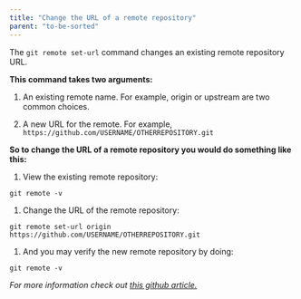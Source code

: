 ```yaml
---
title: "Change the URL of a remote repository"
parent: "to-be-sorted"
---
```


The `git remote set-url` command changes an existing remote repository URL.

**This command takes two arguments:**

1.  An existing remote name. For example, origin or upstream are two common choices.

2.  A new URL for the remote. For example, `https://github.com/USERNAME/OTHERREPOSITORY.git`

**So to change the URL of a remote repository you would do something like this:**

1.  View the existing remote repository:

`git remote -v`

1.  Change the URL of the remote repository:

`git remote set-url origin https://github.com/USERNAME/OTHERREPOSITORY.git`

1.  And you may verify the new remote repository by doing:

`git remote -v`

_For more information check out [this github article.](https://help.github.com/articles/changing-a-remote-s-url/)_
